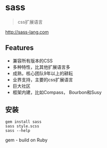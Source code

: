 # sass

> css扩展语言

<http://sass-lang.com>

## Features

* 兼容所有版本的CSS
* 多种特性，比其他扩展语言多
* 成熟，核心团队9年以上的耕耘
* 业界支持，主要的css扩展语言
* 巨大社区
* 框架内建，比如Compass， Bourbon和Susy


## 安装

    gem install sass
    sass style.scss
    sass --help

gem - build on Ruby




